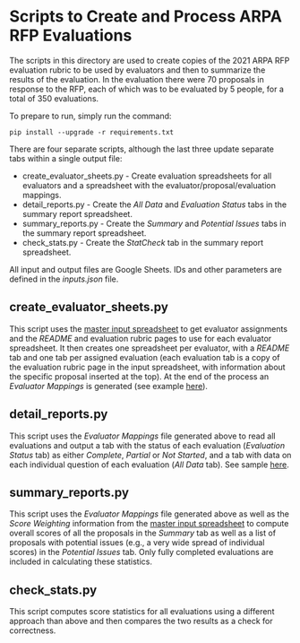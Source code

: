 # Scripts to Create and Process ARPA RFP Evaluations
The scripts in this directory are used to create copies of the 2021 ARPA RFP evaluation rubric to be used by evaluators and then to summarize the results of the evaluation. In the evaluation there were 70 proposals in response to the RFP, each of which was to be evaluated by 5 people, for a total of 350 evaluations.

To prepare to run, simply run the command: 
````
pip install --upgrade -r requirements.txt
````

There are four separate scripts, although the last three update separate tabs within a single output file:
- create_evaluator_sheets.py - Create evaluation spreadsheets for all evaluators and a spreadsheet with the evaluator/proposal/evaluation mappings.
- detail_reports.py - Create the _All Data_ and _Evaluation Status_ tabs in the summary report spreadsheet.
- summary_reports.py - Create the _Summary_ and _Potential Issues_ tabs in the summary report spreadsheet.
- check_stats.py - Create the _StatCheck_ tab in the summary report spreadsheet.

All input and output files are Google Sheets. IDs and other parameters are defined in the _inputs.json_ file.

## create_evaluator_sheets.py
This script uses the [master input spreadsheet](https://docs.google.com/spreadsheets/d/1uS7lPCDi28WzmIuPnnmbXvKb9bswv-wRcIjSF1NMY5k/edit#gid=0) to get evaluator assignments and the _README_ and evaluation rubric pages to use for each evaluator spreadsheet. It then creates one spreadsheet per evaluator, with a _README_ tab and one tab per assigned evaluation (each evaluation tab is a copy of the evaluation rubric page in the input spreadsheet, with information about the specific proposal inserted at the top). At the end of the process an _Evaluator Mappings_ is generated (see example [here](https://docs.google.com/spreadsheets/d/1KwLHE-qeyhEZDouAJqJumieCgiEVLXenAjFT6ranBOk/edit#gid=0)).

## detail_reports.py

This script uses the _Evaluator Mappings_ file generated above to read all evaluations and output a tab with the status of each evaluation (_Evaluation Status_ tab) as either _Complete_, _Partial_ or _Not Started_, and a tab with data on each individual question of each evaluation (_All Data_ tab). See sample [here](https://docs.google.com/spreadsheets/d/1PdRBJUuzohHSKxq1dg_WA_g9xFoQ_f2StrRZUHG36rw/edit#gid=0).

## summary_reports.py

This script uses the _Evaluator Mappings_ file generated above as well as the _Score Weighting_ information from the [master input spreadsheet](https://docs.google.com/spreadsheets/d/1uS7lPCDi28WzmIuPnnmbXvKb9bswv-wRcIjSF1NMY5k/edit#gid=0) to compute overall scores of all the proposals in the _Summary_ tab as well as a list of proposals with potential issues (e.g., a very wide spread of individual scores) in the _Potential Issues_ tab. Only fully completed evaluations are included in calculating these statistics.

## check_stats.py

This script computes score statistics for all evaluations using a different approach than above and then compares the two results as a check for correctness.

